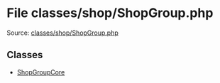 File classes/shop/ShopGroup.php
=========

Source: [classes/shop/ShopGroup.php](https://github.com/PrestaShop/PrestaShop/blob/1.5.0.13/classes/shop/ShopGroup.php)


Classes
-------

* [ShopGroupCore](class.ShopGroupCore.md)

